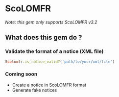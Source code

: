 # ScoLOMFR

*Note: this gem only supports ScoLOMFR v3.2*

## What does this gem do ?

### Validate the format of a notice (XML file)

```ruby
Scolomfr.is_notice_valid?('path/to/your/xml/file')
```

### Coming soon
- Create a notice in ScoLOMFR format
- Generate fake notices


